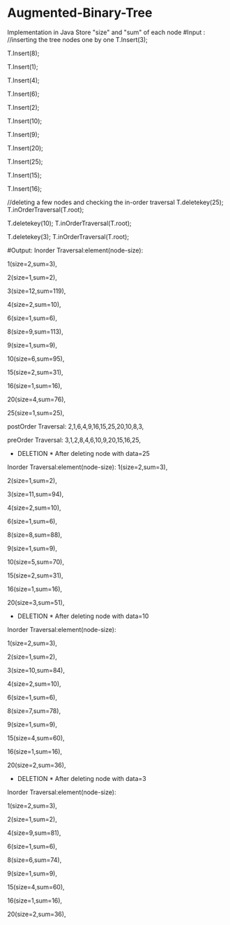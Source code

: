 # Augmented-Binary-Tree
Implementation in Java
Store "size" and "sum" of each node
#Input :
//inserting the tree nodes one by one
T.Insert(3);

T.Insert(8);

T.Insert(1);

T.Insert(4);

T.Insert(6);

T.Insert(2);

T.Insert(10);

T.Insert(9);

T.Insert(20);

T.Insert(25);

T.Insert(15);

T.Insert(16);

//deleting a few nodes and checking the in-order traversal
T.deletekey(25);
T.inOrderTraversal(T.root);

T.deletekey(10);
T.inOrderTraversal(T.root);

T.deletekey(3);
T.inOrderTraversal(T.root);


#Output:
Inorder Traversal:element(node-size):

1(size=2,sum=3),

2(size=1,sum=2),

3(size=12,sum=119),

4(size=2,sum=10),

6(size=1,sum=6),

8(size=9,sum=113),

9(size=1,sum=9),

10(size=6,sum=95),

15(size=2,sum=31),

16(size=1,sum=16),

20(size=4,sum=76),

25(size=1,sum=25),


postOrder Traversal: 2,1,6,4,9,16,15,25,20,10,8,3,

preOrder Traversal: 3,1,2,8,4,6,10,9,20,15,16,25,

* DELETION *
After deleting node with data=25

Inorder Traversal:element(node-size): 
1(size=2,sum=3),

2(size=1,sum=2),

3(size=11,sum=94),

4(size=2,sum=10),

6(size=1,sum=6),

8(size=8,sum=88),

9(size=1,sum=9),

10(size=5,sum=70),

15(size=2,sum=31),

16(size=1,sum=16),

20(size=3,sum=51),



* DELETION *
After deleting node with data=10

Inorder Traversal:element(node-size): 

1(size=2,sum=3),

2(size=1,sum=2),

3(size=10,sum=84),

4(size=2,sum=10),

6(size=1,sum=6),

8(size=7,sum=78),

9(size=1,sum=9),

15(size=4,sum=60),

16(size=1,sum=16),

20(size=2,sum=36),



* DELETION *
After deleting node with data=3

Inorder Traversal:element(node-size): 

1(size=2,sum=3),

2(size=1,sum=2),

4(size=9,sum=81),

6(size=1,sum=6),

8(size=6,sum=74),

9(size=1,sum=9),

15(size=4,sum=60),

16(size=1,sum=16),

20(size=2,sum=36),
